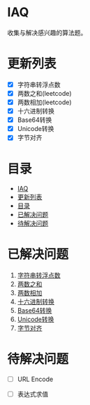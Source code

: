 # IAQ
收集与解决感兴趣的算法题。

# 更新列表
- [x] 字符串转浮点数
- [x] 两数之和(leetcode)
- [x] 两数相加(leetcode)
- [x] 十六进制转换
- [x] Base64转换
- [x] Unicode转换
- [x] 字节对齐

# 目录
- [IAQ](#iaq)
- [更新列表](#更新列表)
- [目录](#目录)
- [已解决问题](#已解决问题)
- [待解决问题](#待解决问题)


# 已解决问题

1. [字符串转浮点数](IAQ/str2float/README.md)
2. [两数之和](IAQ/twosum/README.md)
3. [两数相加](IAQ/add_two_numbers/README.md)
4. [十六进制转换](IAQ/hexadecimal_convertion/README.md)
5. [Base64转换](IAQ/base64/README.md)
6. [Unicode转换](IAQ/unicode/README.md)
7. [字节对齐](IAQ/byte_alignment/README.md)


# 待解决问题
- [ ] URL Encode
- [ ] 表达式求值

